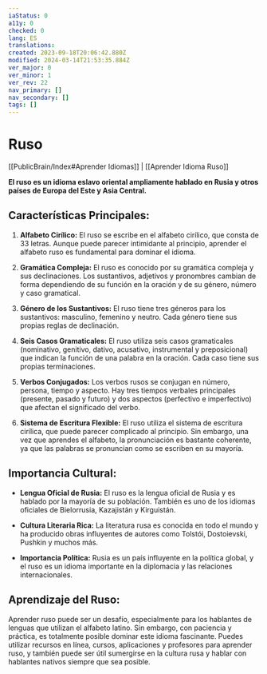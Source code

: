 ```yaml
---
iaStatus: 0
a11y: 0
checked: 0
lang: ES
translations: 
created: 2023-09-18T20:06:42.880Z
modified: 2024-03-14T21:53:35.884Z
ver_major: 0
ver_minor: 1
ver_rev: 22
nav_primary: []
nav_secondary: []
tags: []
---
```

# Ruso

[[PublicBrain/Index#Aprender Idiomas]] | [[Aprender Idioma Ruso]]

**El ruso es un idioma eslavo oriental ampliamente hablado en Rusia y otros países de Europa del Este y Asia Central.**

## Características Principales:

1. **Alfabeto Cirílico:** El ruso se escribe en el alfabeto cirílico, que consta de 33 letras. Aunque puede parecer intimidante al principio, aprender el alfabeto ruso es fundamental para dominar el idioma.
    
2. **Gramática Compleja:** El ruso es conocido por su gramática compleja y sus declinaciones. Los sustantivos, adjetivos y pronombres cambian de forma dependiendo de su función en la oración y de su género, número y caso gramatical.
    
3. **Género de los Sustantivos:** El ruso tiene tres géneros para los sustantivos: masculino, femenino y neutro. Cada género tiene sus propias reglas de declinación.
    
4. **Seis Casos Gramaticales:** El ruso utiliza seis casos gramaticales (nominativo, genitivo, dativo, acusativo, instrumental y preposicional) que indican la función de una palabra en la oración. Cada caso tiene sus propias terminaciones.
    
5. **Verbos Conjugados:** Los verbos rusos se conjugan en número, persona, tiempo y aspecto. Hay tres tiempos verbales principales (presente, pasado y futuro) y dos aspectos (perfectivo e imperfectivo) que afectan el significado del verbo.
    
6. **Sistema de Escritura Flexible:** El ruso utiliza el sistema de escritura cirílica, que puede parecer complicado al principio. Sin embargo, una vez que aprendes el alfabeto, la pronunciación es bastante coherente, ya que las palabras se pronuncian como se escriben en su mayoría.
    

## Importancia Cultural:

- **Lengua Oficial de Rusia:** El ruso es la lengua oficial de Rusia y es hablado por la mayoría de su población. También es uno de los idiomas oficiales de Bielorrusia, Kazajistán y Kirguistán.
    
- **Cultura Literaria Rica:** La literatura rusa es conocida en todo el mundo y ha producido obras influyentes de autores como Tolstói, Dostoievski, Pushkin y muchos más.
    
- **Importancia Política:** Rusia es un país influyente en la política global, y el ruso es un idioma importante en la diplomacia y las relaciones internacionales.
    

## Aprendizaje del Ruso:

Aprender ruso puede ser un desafío, especialmente para los hablantes de lenguas que utilizan el alfabeto latino. Sin embargo, con paciencia y práctica, es totalmente posible dominar este idioma fascinante. Puedes utilizar recursos en línea, cursos, aplicaciones y profesores para aprender ruso, y también puede ser útil sumergirse en la cultura rusa y hablar con hablantes nativos siempre que sea posible.